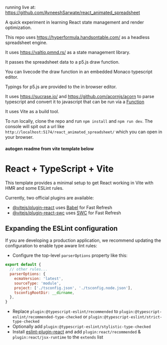 running live at: https://github.com/AvneeshSarwate/react_animated_spreadsheet

A quick experiment in learning React state management and render optimization. 

This repo uses https://hyperformula.handsontable.com/ as a headless spreadsheet engine.

It uses https://valtio.pmnd.rs/ as a state management library.

It passes the spreadsheet data to a p5.js draw function. 

You can livecode the draw function in an embedded Monaco typescript editor. 

Typings for p5.js are provided to the in browser editor. 

It uses https://sucrase.io/ and https://github.com/acornjs/acorn to parse typescript and convert it to javascript that can be run via a [Function](https://developer.mozilla.org/en-US/docs/Web/JavaScript/Reference/Global_Objects/function)



It uses Vite as a build tool.

To run locally, clone the repo and run `npm install` and `npm run dev`.
The console will spit out a url like `http://localhost:5174/react_animated_spreadsheet/` which you can open in your browser.





####  autogen readme from vite template below

# React + TypeScript + Vite

This template provides a minimal setup to get React working in Vite with HMR and some ESLint rules.

Currently, two official plugins are available:

- [@vitejs/plugin-react](https://github.com/vitejs/vite-plugin-react/blob/main/packages/plugin-react/README.md) uses [Babel](https://babeljs.io/) for Fast Refresh
- [@vitejs/plugin-react-swc](https://github.com/vitejs/vite-plugin-react-swc) uses [SWC](https://swc.rs/) for Fast Refresh

## Expanding the ESLint configuration

If you are developing a production application, we recommend updating the configuration to enable type aware lint rules:

- Configure the top-level `parserOptions` property like this:

```js
export default {
  // other rules...
  parserOptions: {
    ecmaVersion: 'latest',
    sourceType: 'module',
    project: ['./tsconfig.json', './tsconfig.node.json'],
    tsconfigRootDir: __dirname,
  },
}
```

- Replace `plugin:@typescript-eslint/recommended` to `plugin:@typescript-eslint/recommended-type-checked` or `plugin:@typescript-eslint/strict-type-checked`
- Optionally add `plugin:@typescript-eslint/stylistic-type-checked`
- Install [eslint-plugin-react](https://github.com/jsx-eslint/eslint-plugin-react) and add `plugin:react/recommended` & `plugin:react/jsx-runtime` to the `extends` list
